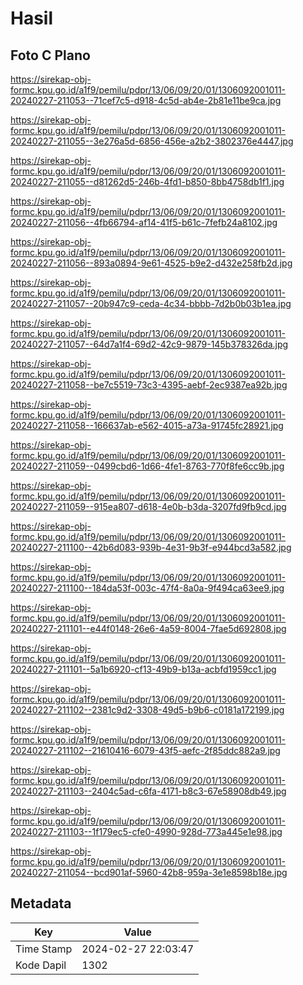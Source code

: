 # Hasil

## Foto C Plano

https://sirekap-obj-formc.kpu.go.id/a1f9/pemilu/pdpr/13/06/09/20/01/1306092001011-20240227-211053--71cef7c5-d918-4c5d-ab4e-2b81e11be9ca.jpg

https://sirekap-obj-formc.kpu.go.id/a1f9/pemilu/pdpr/13/06/09/20/01/1306092001011-20240227-211055--3e276a5d-6856-456e-a2b2-3802376e4447.jpg

https://sirekap-obj-formc.kpu.go.id/a1f9/pemilu/pdpr/13/06/09/20/01/1306092001011-20240227-211055--d81262d5-246b-4fd1-b850-8bb4758db1f1.jpg

https://sirekap-obj-formc.kpu.go.id/a1f9/pemilu/pdpr/13/06/09/20/01/1306092001011-20240227-211056--4fb66794-af14-41f5-b61c-7fefb24a8102.jpg

https://sirekap-obj-formc.kpu.go.id/a1f9/pemilu/pdpr/13/06/09/20/01/1306092001011-20240227-211056--893a0894-9e61-4525-b9e2-d432e258fb2d.jpg

https://sirekap-obj-formc.kpu.go.id/a1f9/pemilu/pdpr/13/06/09/20/01/1306092001011-20240227-211057--20b947c9-ceda-4c34-bbbb-7d2b0b03b1ea.jpg

https://sirekap-obj-formc.kpu.go.id/a1f9/pemilu/pdpr/13/06/09/20/01/1306092001011-20240227-211057--64d7a1f4-69d2-42c9-9879-145b378326da.jpg

https://sirekap-obj-formc.kpu.go.id/a1f9/pemilu/pdpr/13/06/09/20/01/1306092001011-20240227-211058--be7c5519-73c3-4395-aebf-2ec9387ea92b.jpg

https://sirekap-obj-formc.kpu.go.id/a1f9/pemilu/pdpr/13/06/09/20/01/1306092001011-20240227-211058--166637ab-e562-4015-a73a-91745fc28921.jpg

https://sirekap-obj-formc.kpu.go.id/a1f9/pemilu/pdpr/13/06/09/20/01/1306092001011-20240227-211059--0499cbd6-1d66-4fe1-8763-770f8fe6cc9b.jpg

https://sirekap-obj-formc.kpu.go.id/a1f9/pemilu/pdpr/13/06/09/20/01/1306092001011-20240227-211059--915ea807-d618-4e0b-b3da-3207fd9fb9cd.jpg

https://sirekap-obj-formc.kpu.go.id/a1f9/pemilu/pdpr/13/06/09/20/01/1306092001011-20240227-211100--42b6d083-939b-4e31-9b3f-e944bcd3a582.jpg

https://sirekap-obj-formc.kpu.go.id/a1f9/pemilu/pdpr/13/06/09/20/01/1306092001011-20240227-211100--184da53f-003c-47f4-8a0a-9f494ca63ee9.jpg

https://sirekap-obj-formc.kpu.go.id/a1f9/pemilu/pdpr/13/06/09/20/01/1306092001011-20240227-211101--e44f0148-26e6-4a59-8004-7fae5d692808.jpg

https://sirekap-obj-formc.kpu.go.id/a1f9/pemilu/pdpr/13/06/09/20/01/1306092001011-20240227-211101--5a1b6920-cf13-49b9-b13a-acbfd1959cc1.jpg

https://sirekap-obj-formc.kpu.go.id/a1f9/pemilu/pdpr/13/06/09/20/01/1306092001011-20240227-211102--2381c9d2-3308-49d5-b9b6-c0181a172199.jpg

https://sirekap-obj-formc.kpu.go.id/a1f9/pemilu/pdpr/13/06/09/20/01/1306092001011-20240227-211102--21610416-6079-43f5-aefc-2f85ddc882a9.jpg

https://sirekap-obj-formc.kpu.go.id/a1f9/pemilu/pdpr/13/06/09/20/01/1306092001011-20240227-211103--2404c5ad-c6fa-4171-b8c3-67e58908db49.jpg

https://sirekap-obj-formc.kpu.go.id/a1f9/pemilu/pdpr/13/06/09/20/01/1306092001011-20240227-211103--1f179ec5-cfe0-4990-928d-773a445e1e98.jpg

https://sirekap-obj-formc.kpu.go.id/a1f9/pemilu/pdpr/13/06/09/20/01/1306092001011-20240227-211054--bcd901af-5960-42b8-959a-3e1e8598b18e.jpg


## Metadata

| Key        | Value               |
| ---------- | ------------------- |
| Time Stamp | 2024-02-27 22:03:47 |
| Kode Dapil | 1302                |



